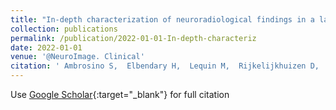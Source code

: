 ```yaml
---
title: "In-depth characterization of neuroradiological findings in a large sample of individuals with autism spectrum disorder and controls."
collection: publications
permalink: /publication/2022-01-01-In-depth-characteriz
date: 2022-01-01
venue: '@NeuroImage. Clinical'
citation: ' Ambrosino S,  Elbendary H,  Lequin M,  Rijkelijkhuizen D,  Banaschewski T,  Baron-Cohen S,  Bast N,  Baumeister S,  Buitelaar J,  Charman T,  Crawley D,  Durston S, &quot;In-depth characterization of neuroradiological findings in a large sample of individuals with autism spectrum disorder and controls..&quot; @NeuroImage. Clinical, 2022.'
---
```

Use [Google Scholar](https://scholar.google.com/scholar?q=In+depth+characterization+of+neuroradiological+findings+in+a+large+sample+of+individuals+with+autism+spectrum+disorder+and+controls.){:target="_blank"} for full citation